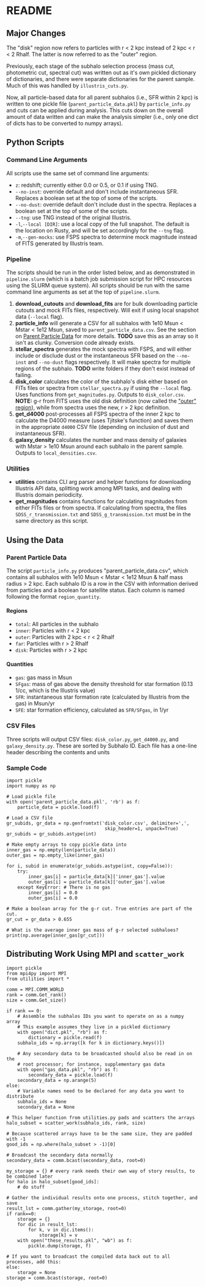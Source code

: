 # README

## Major Changes
The "disk" region now refers to particles with r < 2 kpc instead of 2 kpc < r < 2 Rhalf. The latter is now referred to as the "outer" region.

Previously, each stage of the subhalo selection process (mass cut, photometric cut, spectral cut) was written out as it's own pickled dictionary of dictionaries, and there were separate dictionaries for the parent sample. Much of this was handled by `illustris_cuts.py`.

Now, all particle-based data for all parent subhalos (i.e., SFR within 2 kpc) is written to one pickle file (`parent_particle_data.pkl`) by `particle_info.py` and cuts can be applied during analysis. This cuts down on the overall amount of data written and can make the analysis simpler (i.e., only one dict of dicts has to be converted to numpy arrays).

## Python Scripts
### Command Line Arguments
All scripts use the same set of command line arguments:

+ `z`: redshift; currently either 0.0 or 0.5, or 0.1 if using TNG.
+ `--no-inst`: override default and don't include instantaneous SFR. Replaces a boolean set at the top of some of the scripts.
+ `--no-dust`: override default don't include dust in the spectra. Replaces a boolean set at the top of some of the scripts.
+ `--tng`: use TNG instead of the original Illustris.
+ `-l`,`--local [DIR]`: use a local copy of the full snapshot. The default is the location on Rusty, and will be set accordingly for the `--tng` flag.
+ `-m`,`--gen-mocks`: use FSPS spectra to determine mock magnitude instead of FITS generated by Illustris team.

### Pipeline
The scripts should be run in the order listed below, and as demonstrated in `pipeline.slurm` (which is a batch job submission script for HPC resources using the SLURM queue system). All scripts should be run with the same command line arguments as set at the top of `pipeline.slurm`.

1. **download_cutouts** and **download_fits** are for bulk downloading particle cutouts and mock FITs files, respectively. Will exit if using local snapshot data (`--local` flag).
2. **particle_info** will generate a CSV for all subhalos with 1e10 Msun &lt; Mstar &lt; 1e12 Msun, saved to `parent_particle_data.csv`. See the section on [Parent Particle Data](#parent-particle-data) for more details. **TODO** save this as an array so it isn't as clunky. Conversion code already exists.
3. **stellar_spectra** generates the mock spectra with FSPS, and will either include or disclude dust or the instantaneous SFR based on the `--no-inst` and `--no-dust` flags respectively. It will make spectra for multiple regions of the subhalo. **TODO** write folders if they don't exist instead of failing.
4. **disk_color** calculates the color of the subhalo's disk either based on FITs files or spectra from `stellar_spectra.py` if using the `--local` flag. Uses functions from `get_magnitudes.py`. Outputs to `disk_color.csv`. **NOTE:** g-r from FITS uses the old disk definition (now called the ["outer" region](#regions)), while from spectra uses the new, r > 2 kpc definition.
5. **get_d4000** post-processes all FSPS spectra of the inner 2 kpc to calculate the D4000 measure (uses Tjitske's function) and saves them in the appropriate `d4000` CSV file (depending on inclusion of dust and instantaneous SFR).
6. **galaxy_density** calculates the number and mass density of galaxies with Mstar &gt; 1e10 Msun around each subhalo in the parent sample. Outputs to `local_densities.csv`.

### Utilities
- **utilities** contains CLI arg parser and helper functions for downloading Illustris API data, splitting work among MPI tasks, and dealing with Illustris domain periodicity.
- **get_magnitudes** contains functions for calculating magnitudes from either FITs files or from spectra. If calculating from spectra, the files `SDSS_r_transmission.txt` and `SDSS_g_transmission.txt` must be in the same directory as this script.

## Using the Data
### Parent Particle Data
The script `particle_info.py` produces "parent_particle_data.csv", which contains all subhalos with 1e10 Msun &lt; Mstar &lt; 1e12 Msun & half mass radius &gt; 2 kpc. Each subhalo ID is a row in the CSV with information derived from particles and a boolean for satellite status. Each column is named following the format `region_quantity`.

#### Regions
- `total`: All particles in the subhalo
- `inner`: Particles with r < 2 kpc
- `outer`: Particles with 2 kpc < r < 2 Rhalf
- `far`: Particles with r > 2 Rhalf
- `disk`: Particles with r > 2 kpc

#### Quantities
- `gas`: gas mass in Msun
- `SFgas`: mass of gas above the density threshold for star formation (0.13 1/cc, which is the Illustris value)
- `SFR`: instantaneous star formation rate (calculated by Illustris from the gas) in Msun/yr
- `SFE`: star formation efficiency, calculated as `SFR/SFgas`, in 1/yr

### CSV Files
Three scripts will output CSV files: `disk_color.py`, `get_d4000.py`, and `galaxy_density.py`. These are sorted by Subhalo ID. Each file has a one-line header describing the contents and units

### Sample Code

```python3
import pickle
import numpy as np

# Load pickle file
with open('parent_particle_data.pkl', 'rb') as f:
    particle_data = pickle.load(f)

# Load a CSV file
gr_subids, gr_data = np.genfromtxt('disk_color.csv', delimiter=',',
                                    skip_header=1, unpack=True)
gr_subids = gr_subids.astype(int)

# Make empty arrays to copy pickle data into
inner_gas = np.empty(len(particle_data))
outer_gas = np.empty_like(inner_gas)

for i, subid in enumerate(gr_subids.astype(int, copy=False)):
    try:
        inner_gas[i] = particle_data[k]['inner_gas'].value
        outer_gas[i] = particle_data[k]['outer_gas'].value
    except KeyError: # There is no gas
        inner_gas[i] = 0.0
        outer_gas[i] = 0.0

# Make a boolean array for the g-r cut. True entries are part of the cut.
gr_cut = gr_data > 0.655

# What is the average inner gas mass of g-r selected subhaloes?
print(np.average(inner_gas[gr_cut]))

```

## Distributing Work Using MPI and `scatter_work`
```python3
import pickle
from mpi4py import MPI
from utilities import *

comm = MPI.COMM_WORLD
rank = comm.Get_rank()
size = comm.Get_size()

if rank == 0:
    # Assemble the subhalos IDs you want to operate on as a numpy array
    # This example assumes they live in a pickled dictionary
    with open("dict.pkl", "rb") as f:
        dictionary = pickle.read(f)
    subhalo_ids = np.array([k for k in dictionary.keys()])

    # Any secondary data to be broadcasted should also be read in on the
    # root processor; for instance, supplementary gas data
    with open("gas_data.pkl", "rb") as f:
        secondary_data = pickle.load(f)
    secondary_data = np.arange(5)
else:
    # Variable names need to be declared for any data you want to distribute
    subhalo_ids = None
    secondary_data = None

# This helper function from utilities.py pads and scatters the arrays
halo_subset = scatter_work(subhalo_ids, rank, size)

# Because scattered arrays have to be the same size, they are padded with -1
good_ids = np.where(halo_subset > -1)[0]

# Broadcast the secondary data normally
secondary_data = comm.bcast(secondary_data, root=0)

my_storage = {} # every rank needs their own way of story results, to be combined later
for halo in halo_subset[good_ids]:
    # do stuff

# Gather the individual results onto one process, stitch together, and save
result_lst = comm.gather(my_storage, root=0)
if rank==0:
    storage = {}
    for dic in result_lst:
        for k, v in dic.items():
            storage[k] = v
    with open("these_results.pkl", "wb") as f:
        pickle.dump(storage, f)
        
# If you want to broadcast the compiled data back out to all processes, add this:
else:
    storage = None
storage = comm.bcast(storage, root=0)

```
